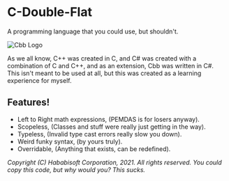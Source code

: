 # C-Double-Flat
A programming language that you could use, but shouldn't.

![Cbb Logo](https://cdn.discordapp.com/attachments/690305721845547048/855529288975777812/cbblogo.com.png)

As we all know, C++ was created in C, and C# was created with a combination of C and C++, and as an extension, Cbb was written in C#.
This isn't meant to be used at all, but this was created as a learning experience for myself.

## Features!

- Left to Right math expressions, (PEMDAS is for losers anyway).
- Scopeless, (Classes and stuff were really just getting in the way).
- Typeless, (Invalid type cast errors really slow you down).
- Weird funky syntax, (by yours truly).
- Overridable, (Anything that exists, can be redefined).


*Copyright (C) Hababisoft Corporation, 2021. All rights reserved.*
*You could copy this code, but why would you? This sucks.*
